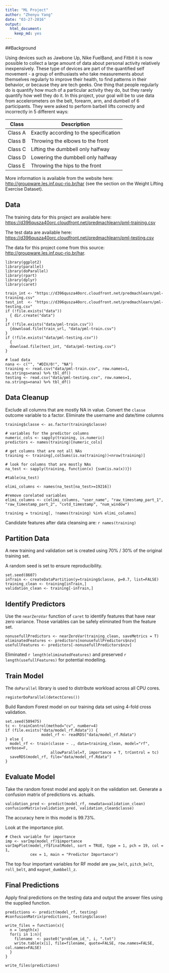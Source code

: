 ```yaml
---
title: "ML Project"
author: "Zhenyu Yang"
date: "03-27-2016"
output: 
  html_document: 
    keep_md: yes
---
```


##Background

Using devices such as Jawbone Up, Nike FuelBand, and Fitbit it is now possible to collect a large amount of data about personal activity relatively inexpensively. These type of devices are part of the quantified self movement - a group of enthusiasts who take measurements about themselves regularly to improve their health, to find patterns in their behavior, or because they are tech geeks. One thing that people regularly do is quantify how much of a particular activity they do, but they rarely quantify how well they do it. In this project, your goal will be to use data from accelerometers on the belt, forearm, arm, and dumbell of 6 participants. They were asked to perform barbell lifts correctly and incorrectly in 5 different ways:

Class | Description
------|------------
Class A | Exactly according to the specification
Class B | Throwing the elbows to the front
Class C | Lifting the dumbbell only halfway
Class D | Lowering the dumbbell only halfway
Class E | Throwing the hips to the front

More information is available from the website here: http://groupware.les.inf.puc-rio.br/har (see the section on the Weight Lifting Exercise Dataset). 

## Data

The training data for this project are available here: 
https://d396qusza40orc.cloudfront.net/predmachlearn/pml-training.csv

The test data are available here: 
https://d396qusza40orc.cloudfront.net/predmachlearn/pml-testing.csv

The data for this project come from this source: http://groupware.les.inf.puc-rio.br/har.  

```{r libraryLoad, message=FALSE, warning=FALSE}
library(ggplot2)
library(parallel)
library(doParallel)
library(rpart)
library(dplyr)
library(caret)
```

```{r retrieveData}
train_int <- "https://d396qusza40orc.cloudfront.net/predmachlearn/pml-training.csv"
test_int  <- "https://d396qusza40orc.cloudfront.net/predmachlearn/pml-testing.csv"
if (!file.exists("data")) 
  { dir.create("data") 
} 
if (!file.exists("data/pml-train.csv")) 
  {download.file(train_url, "data/pml-train.csv")
}
if (!file.exists("data/pml-testing.csv")) 
  {
  download.file(test_int, "data/pml-testing.csv")
}

# load data
nana <- c("", "#DIV/0!", "NA")    
training <- read.csv("data/pml-train.csv", row.names=1, na.strings=nana) %>% tbl_df()
testing <- read.csv("data/pml-testing.csv", row.names=1, na.strings=nana) %>% tbl_df()
```

## Data Cleanup

Exclude all columns that are mostly NA in value. 
Convert the `classe` outcome variable to a factor. 
Eliminate the username and date/time columns 


```{r dataCleanup}
training$classe <- as.factor(training$classe)

# variables for the predictor columns
numeric_cols <- sapply(training, is.numeric)
predictors <- names(training)[numeric_cols]

# get columns that are not all NAs
training <- training[,colSums(is.na(training))<nrow(training)]

# look for columns that are mostly NAs
na_test <- sapply(training, function(x) {sum(is.na(x))})

#table(na_test)

elimi_columns <- names(na_test[na_test>=19216])

#remove corelated variables
elimi_columns <- c(elimi_columns, "user_name", "raw_timestamp_part_1", "raw_timestamp_part_2", "cvtd_timestamp", "num_window")

training = training[, !names(training) %in% elimi_columns]
```

Candidate features after data cleansing are: `r names(training)`

## Partition Data

A new training and validation set is created using 70% / 30% of the original 
training set. 

A random seed is set to ensure reproducibility.

```{r partitionData}
set.seed(8607)
inTrain <- createDataPartition(y=training$classe, p=0.7, list=FALSE)
training_clean <- training[inTrain,]
validation_clean <- training[-inTrain,]
```

## Identify Predictors
Use the `nearZeroVar` function of `caret` to identify features that have near zero variance. Those variables can be safely eliminated from the feature set. 

```{r reducePredictors}
nonusefullPredictors <- nearZeroVar(training_clean, saveMetrics = T)
eliminatedFeatures <- predictors[nonusefullPredictors$nzv]
usefullFeatures <- predictors[-nonusefullPredictors$nzv]
```

Eliminated `r length(eliminatedFeatures)` and preserved 
`r length(usefullFeatures)` for potential modelling.

## Train Model

The `doParallel` library is used to distribute workload across all CPU cores.

```{r, setupParallel}
registerDoParallel(detectCores())     
```

Build Random Forest model on our training data set using 4-fold cross validation. 

```{r, createRFmodel}
set.seed(509475)
tc <- trainControl(method="cv", number=4)
if (file.exists("data/model_rf.Rdata")) {
                model_rf <- readRDS("data/model_rf.Rdata")
} else {
  model_rf <- train(classe ~ ., data=training_clean, model="rf", verbose=F, 
                    allowParallel=T, importance = T, trControl = tc)
  saveRDS(model_rf, file="data/model_rf.Rdata")         
}
```

## Evaluate Model
Take the random forest model and apply it on the validation set.
Generate a confusion matrix of predictions vs. actuals.

```{r, predictValidation}
validation_pred <- predict(model_rf, newdata=validation_clean)
confusionMatrix(validation_pred, validation_clean$classe)
```

The accuracy here in this model is 99.73%.

Look at the importance plot.

```{r, importancePlot}
# Check variable for importance
imp <- varImp(model_rf)$importance
varImpPlot(model_rf$finalModel, sort = TRUE, type = 1, pch = 19, col = 1, 
           cex = 1, main = "Predictor Importance")
```

The top four important variables for RF model are `yaw_belt`, `pitch_belt`,  `roll_belt`, and `magnet_dumbbell_z`.

## Final Predictions
Apply final predictions on the testing data and output the answer files using the supplied function.

```{r, predictFinal}
predictions <- predict(model_rf, testing)
#confusionMatrix(predictions, testing$classe)

write_files = function(x){
  n = length(x)
  for(i in 1:n){
    filename  <- paste0("problem_id_", i, ".txt")
    write.table(x[i], file=filename, quote=FALSE, row.names=FALSE, col.names=FALSE)
  }
}

write_files(predictions)
```
